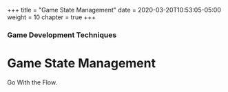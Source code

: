 +++
title = "Game State Management"
date = 2020-03-20T10:53:05-05:00
weight = 10
chapter = true
+++


### Game Development Techniques

# Game State Management

Go With the Flow.